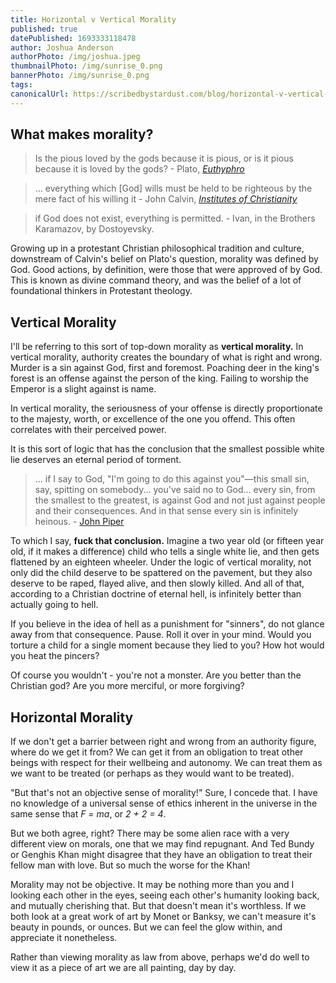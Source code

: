 ```yaml
---
title: Horizontal v Vertical Morality
published: true
datePublished: 1693333118478
author: Joshua Anderson
authorPhoto: /img/joshua.jpeg
thumbnailPhoto: /img/sunrise_0.png
bannerPhoto: /img/sunrise_0.png
tags:
canonicalUrl: https://scribedbystardust.com/blog/horizontal-v-vertical-morality
---
```


## What makes morality?

> Is the pious loved by the gods because it is pious, or is it pious because it is loved by the gods? - Plato, [_Euthyphro_](https://mason.gmu.edu/~rcherubi/eun.htm#:~:text=Then%20the%20pious%20is%20loved,is%20for%20a%20different%20reason.)

> ... everything which [God] wills must be held to be righteous by the mere fact of his willing it - John Calvin, [_Institutes of Christianity_](https://web.archive.org/web/20220206192601/https://www.biblestudytools.com/history/calvin-institutes-christianity/book3/chapter-23.html)

> if God does not exist, everything is permitted. - Ivan, in the Brothers Karamazov, by Dostoyevsky.

Growing up in a protestant Christian philosophical tradition and culture, downstream of Calvin's belief on Plato's question, morality was defined by God. Good actions, by definition, were those that were approved of by God. This is known as divine command theory, and was the belief of a lot of foundational thinkers in Protestant theology.

## Vertical Morality

I'll be referring to this sort of top-down morality as **vertical morality.** In vertical morality, authority creates the boundary of what is right and wrong.
Murder is a sin against God, first and foremost. Poaching deer in the king's forest is an offense against the person of the king. Failing to worship the Emperor is a slight against is name.

In vertical morality, the seriousness of your offense is directly proportionate to the majesty, worth, or excellence of the one you offend. This often correlates with their perceived power.

It is this sort of logic that has the conclusion that the smallest possible white lie deserves an eternal period of torment.

> ... if I say to God, "I'm going to do this against you"—this small sin, say, spitting on somebody... you've said no to God... every sin, from the smallest to the greatest, is against God and not just against people and their consequences. And in that sense every sin is infinitely heinous. - [John Piper](https://www.desiringgod.org/interviews/are-all-sins-equal-before-god)

To which I say, **fuck that conclusion.** Imagine a two year old (or fifteen year old, if it makes a difference) child who tells a single white lie, and then gets flattened by an eighteen wheeler. Under the logic of vertical morality, not only did the child deserve to be spattered on the pavement, but they also deserve to be raped, flayed alive, and then slowly killed. And all of that, according to a Christian doctrine of eternal hell, is infinitely better than actually going to hell.

If you believe in the idea of hell as a punishment for "sinners", do not glance away from that consequence. Pause. Roll it over in your mind. Would you torture a child for a single moment because they lied to you? How hot would you heat the pincers?

Of course you wouldn't - you're not a monster. Are you better than the Christian god? Are you more merciful, or more forgiving?

## Horizontal Morality

If we don't get a barrier between right and wrong from an authority figure, where do we get it from? We can get it from an obligation to treat other beings with respect for their wellbeing and autonomy. We can treat them as we want to be treated (or perhaps as they would want to be treated).

"But that's not an objective sense of morality!" Sure, I concede that. I have no knowledge of a universal sense of ethics inherent in the universe in the same sense that _F = ma_, or _2 + 2 = 4_.

But we both agree, right? There may be some alien race with a very different view on morals, one that we may find repugnant. And Ted Bundy or Genghis Khan might disagree that they have an obligation to treat their fellow man with love. But so much the worse for the Khan!

Morality may not be objective. It may be nothing more than you and I looking each other in the eyes, seeing each other's humanity looking back, and mutually cherishing that. But that doesn't mean it's worthless. If we both look at a great work of art by Monet or Banksy, we can't measure it's beauty in pounds, or ounces. But we can feel the glow within, and appreciate it nonetheless.

Rather than viewing morality as law from above, perhaps we'd do well to view it as a piece of art we are all painting, day by day.

